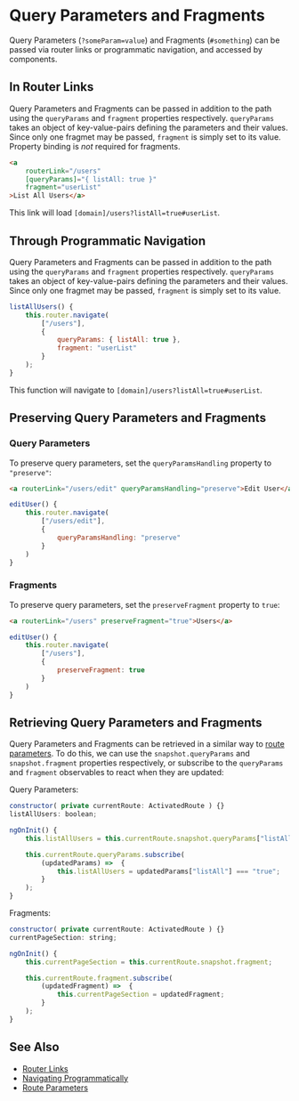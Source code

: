 # Query Parameters and Fragments
Query Parameters (`?someParam=value`) and Fragments (`#something`) can be passed via router links or programmatic navigation, and accessed by components.

## In Router Links
Query Parameters and Fragments can be passed in addition to the path using the `queryParams` and `fragment` properties respectively.
`queryParams` takes an object of key-value-pairs defining the parameters and their values. 
Since only one fragmet may be passed, `fragment` is simply set to its value. Property binding is *not* required for fragments.
```html
<a 
    routerLink="/users"
    [queryParams]="{ listAll: true }"
    fragment="userList"
>List All Users</a>
```
This link will load `[domain]/users?listAll=true#userList`.

## Through Programmatic Navigation
Query Parameters and Fragments can be passed in addition to the path using the `queryParams` and `fragment` properties respectively.
`queryParams` takes an object of key-value-pairs defining the parameters and their values. 
Since only one fragmet may be passed, `fragment` is simply set to its value.
```js
listAllUsers() {
    this.router.navigate( 
        ["/users"], 
        { 
            queryParams: { listAll: true },
            fragment: "userList"
        } 
    );
}
```
This function will navigate to `[domain]/users?listAll=true#userList`.

## Preserving Query Parameters and Fragments
### Query Parameters
To preserve query parameters, set the `queryParamsHandling` property to `"preserve"`:
```html
<a routerLink="/users/edit" queryParamsHandling="preserve">Edit User</a>
```
```js
editUser() {
    this.router.navigate(
        ["/users/edit"],
        {
            queryParamsHandling: "preserve"
        }
    )
}
```

### Fragments
To preserve query parameters, set the `preserveFragment` property to `true`:
```html
<a routerLink="/users" preserveFragment="true">Users</a>
```
```js
editUser() {
    this.router.navigate(
        ["/users"],
        {
            preserveFragment: true
        }
    )
}
```

## Retrieving Query Parameters and Fragments
Query Parameters and Fragments can be retrieved in a similar way to [route parameters](route-parameters.md). 
To do this, we can use the `snapshot.queryParams` and `snapshot.fragment` properties respectively, or subscribe to the `queryParams` and `fragment` observables to react when they are updated:

Query Parameters:
```js
constructor( private currentRoute: ActivatedRoute ) {}
listAllUsers: boolean;

ngOnInit() {
    this.listAllUsers = this.currentRoute.snapshot.queryParams["listAll"] === "true";

    this.currentRoute.queryParams.subscribe(
        (updatedParams) =>  {
            this.listAllUsers = updatedParams["listAll"] === "true";
        }
    );
}
```
Fragments:
```js
constructor( private currentRoute: ActivatedRoute ) {}
currentPageSection: string;

ngOnInit() {
    this.currentPageSection = this.currentRoute.snapshot.fragment;

    this.currentRoute.fragment.subscribe(
        (updatedFragment) =>  {
            this.currentPageSection = updatedFragment;
        }
    );
}
```

## See Also
- [Router Links](basic-linking.md)
- [Navigating Programmatically](navigating-programmatically.md)
- [Route Parameters](route-parameters.md)